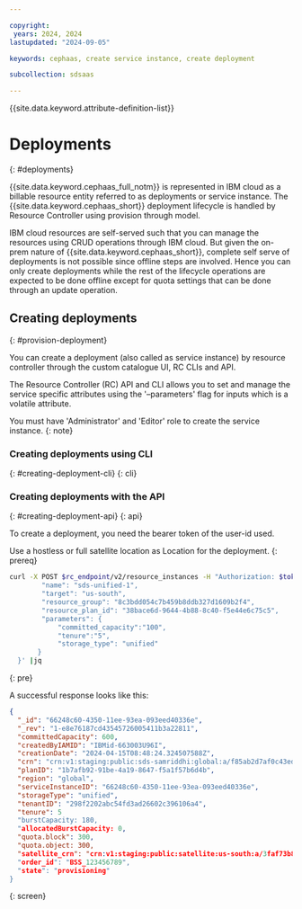 ```yaml
---

copyright:
 years: 2024, 2024
lastupdated: "2024-09-05"

keywords: cephaas, create service instance, create deployment

subcollection: sdsaas

---
```


{{site.data.keyword.attribute-definition-list}}


# Deployments
{: #deployments}

{{site.data.keyword.cephaas_full_notm}} is represented in IBM cloud as a billable resource entity referred to as deployments or service instance. The {{site.data.keyword.cephaas_short}} deployment lifecycle is handled by Resource Controller using provision through model.

IBM cloud resources are self-served such that you can manage the resources using CRUD operations through IBM cloud. But given the on-prem nature of {{site.data.keyword.cephaas_short}}, complete self serve of deployments is not possible since offline steps are involved. Hence you can only create deployments while the rest of the lifecycle operations are expected to be done offline except for quota settings that can be done through an update operation.


## Creating deployments
{: #provision-deployment}

You can create a deployment (also called as service instance) by resource controller through the custom catalogue UI, RC CLIs and API.

The Resource Controller (RC) API and CLI allows you to set and manage the service specific attributes using the '–parameters' flag for inputs which is a volatile attribute.

You must have 'Administrator' and 'Editor' role to create the service instance.
{: note}

### Creating deployments using CLI
{: #creating-deployment-cli}
{: cli}




### Creating deployments with the API
{: #creating-deployment-api}
{: api}


To create a deployment, you need the bearer token of the user-id used.

Use a hostless or full satellite location as Location for the deployment.
{: prereq}

```sh
curl -X POST $rc_endpoint/v2/resource_instances -H "Authorization: $token" -H 'Content-Type: application/json' -d '{
        "name": "sds-unified-1",
        "target": "us-south",
        "resource_group": "8c3bdd054c7b459b8ddb327d1609b2f4",
        "resource_plan_id": "38bace6d-9644-4b88-8c40-f5e44e6c75c5",
        "parameters": {
            "committed_capacity":"100",
            "tenure":"5",
            "storage_type": "unified"
       }
  }' |jq
```
{: pre}

A successful response looks like this:

```json
{
  "_id": "66248c60-4350-11ee-93ea-093eed40336e",
  "_rev": "1-e8e76187cd43545726005411b3a22811",
  "committedCapacity": 600,
  "createdByIAMID": "IBMid-663003U96I",
  "creationDate": "2024-04-15T08:48:24.324507588Z",
  "crn": "crn:v1:staging:public:sds-samriddhi:global:a/f85ab2d7af0c43edbdf7d47241a9494f:66248c60-4350-11ee-93ea-093eed40336e::",
  "planID": "1b7afb92-91be-4a19-8647-f5a1f57b6d4b",
  "region": "global",
  "serviceInstanceID": "66248c60-4350-11ee-93ea-093eed40336e",
  "storageType": "unified",
  "tenantID": "298f2202abc54fd3ad26602c396106a4",
  "tenure": 5
  "burstCapacity: 180,
  "allocatedBurstCapacity: 0,
  "quota.block": 300,
  "quota.object: 300,
  "satellite_crn": "crn:v1:staging:public:satellite:us-south:a/3faf73b8d12b47fa6ce87494f8ae7686:coss5vm20tfjc8f72430::"
  "order_id": "BSS_123456789",
  "state": "provisioning"
}
```
{: screen}
